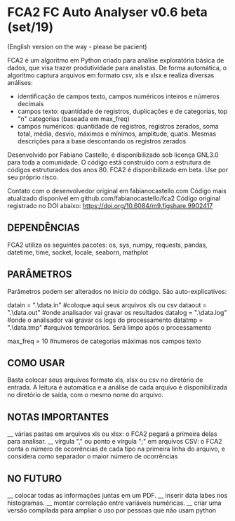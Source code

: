 # FCA2 FC Auto Analyser v0.6 beta (set/19)

(English version on the way - please be pacient)

FCA2 é um algoritmo em Python criado para análise exploratória básica de dados, que visa trazer produtividade para analistas. De forma automática, o algoritmo captura arquivos em formato csv, xls e xlsx e realiza diversas análises:

- identificação de campos texto, campos numéricos inteiros e números decimais
- campos texto: quantidade de registros, duplicações e de categorias, top "n" categorias (baseada em max_freq)
- campos numéricos: quantidade de registros, registros zerados, soma total, média, desvio, máximos e mínimos, amplitude, quatis. Mesmas descrições para a base descontando os registros zerados

Desenvolvido por Fabiano Castello, é disponibilizado sob licença GNL3.0 para toda a comunidade. O código está construído com a estrutura de códigos estruturados dos anos 80. FCA2 é disponibilizado em beta. Use por seu próprio risco.

Contato com o desenvolvedor original em fabianocastello.com
Código mais atualizado disponível em github.com/fabianocastello/fca2
Código original registrado no DOI abaixo:
https://doi.org/10.6084/m9.figshare.9902417

## DEPENDÊNCIAS
FCA2 utiliza os seguintes pacotes:
os, sys, numpy, requests, pandas, datetime, time, socket, locale, seaborn, mathplot

## PARÂMETROS
Parâmetros podem ser alterados no início do código. São auto-explicativos:

datain  = ".\data.in"    #coloque aqui seus arquivos xls ou csv
dataout = ".\data.out"   #onde analisador vai gravar os resultados
datalog = ".\data.log"   #onde o analisador vai gravar os logs do processamento 
datatmp = ".\data.tmp"   #arquivos temporários. Será limpo após o processamento

max_freq = 10            #numeros de categorias máximas nos campos texto 

## COMO USAR

Basta colocar seus arquivos formato xls, xlsx ou csv no diretório de entrada. A leitura é automática e a análise de cada arquivo é disponibilizada no diretório de saída, com o mesmo nome do arquivo.

## NOTAS IMPORTANTES

__ várias pastas em arquivos xls ou xlsx: o FCA2 pegará a primeira delas para analisar.
__ vírgula "," ou ponto e vírgula ";" em arquivos CSV: o FCA2 conta o número de ocorrências de cada tipo na primeira linha do arquivo, e considera como separador o maior número de ocorrências


## NO FUTURO

__ colocar todas as informações juntas em um PDF.
__ inserir data labes nos histogramas.
__ montar correlação entre variáveis numéricas.
__ criar uma versão compilada para ampliar o uso por pessoas que não usam python



